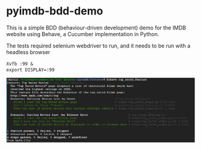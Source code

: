 # pyimdb-bdd-demo

This is a simple BDD (behaviour-driven development) demo for the IMDB website using Behave, a Cucumber implementation in Python.

The tests required selenium webdriver to run, and it needs to be run with a headless browser

    Xvfb :99 & 
    export DISPLAY=:99

![Alt text](/Capture2.PNG?raw=true "Sample Test Run")
